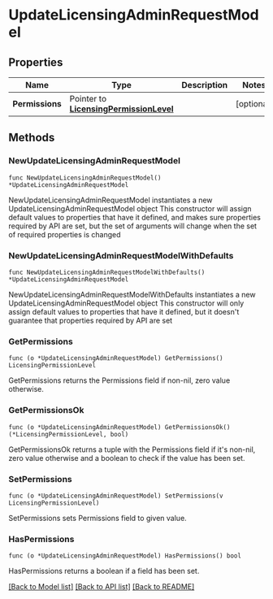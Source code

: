 # UpdateLicensingAdminRequestModel

## Properties

Name | Type | Description | Notes
------------ | ------------- | ------------- | -------------
**Permissions** | Pointer to [**LicensingPermissionLevel**](LicensingPermissionLevel.md) |  | [optional] 

## Methods

### NewUpdateLicensingAdminRequestModel

`func NewUpdateLicensingAdminRequestModel() *UpdateLicensingAdminRequestModel`

NewUpdateLicensingAdminRequestModel instantiates a new UpdateLicensingAdminRequestModel object
This constructor will assign default values to properties that have it defined,
and makes sure properties required by API are set, but the set of arguments
will change when the set of required properties is changed

### NewUpdateLicensingAdminRequestModelWithDefaults

`func NewUpdateLicensingAdminRequestModelWithDefaults() *UpdateLicensingAdminRequestModel`

NewUpdateLicensingAdminRequestModelWithDefaults instantiates a new UpdateLicensingAdminRequestModel object
This constructor will only assign default values to properties that have it defined,
but it doesn't guarantee that properties required by API are set

### GetPermissions

`func (o *UpdateLicensingAdminRequestModel) GetPermissions() LicensingPermissionLevel`

GetPermissions returns the Permissions field if non-nil, zero value otherwise.

### GetPermissionsOk

`func (o *UpdateLicensingAdminRequestModel) GetPermissionsOk() (*LicensingPermissionLevel, bool)`

GetPermissionsOk returns a tuple with the Permissions field if it's non-nil, zero value otherwise
and a boolean to check if the value has been set.

### SetPermissions

`func (o *UpdateLicensingAdminRequestModel) SetPermissions(v LicensingPermissionLevel)`

SetPermissions sets Permissions field to given value.

### HasPermissions

`func (o *UpdateLicensingAdminRequestModel) HasPermissions() bool`

HasPermissions returns a boolean if a field has been set.


[[Back to Model list]](../README.md#documentation-for-models) [[Back to API list]](../README.md#documentation-for-api-endpoints) [[Back to README]](../README.md)


